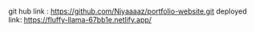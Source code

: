 ###
git hub link : https://github.com/Niyaaaaz/portfolio-website.git
deployed link: https://fluffy-llama-67bb1e.netlify.app/
